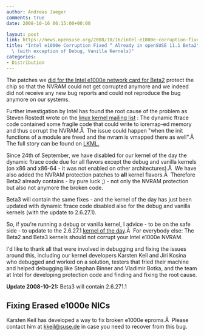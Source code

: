 ```yaml
---
author: Andreas Jaeger
comments: true
date: 2008-10-16 06:15:00+00:00

layout: post
link: https://news.opensuse.org/2008/10/16/intel-e1000e-corruption-fixed-already-in-opensuse-111-beta2-with-exception-of-debug-vanilla-kernels/
title: "Intel e1000e Corruption Fixed “ Already in openSUSE 11.1 Beta2\
  \ (with exception of Debug, Vanilla Kernels)"
categories:
- Distribution
---
```

The patches we [did for the Intel e1000e network card for Beta2](https://news.opensuse.org/2008/10/03/status-of-the-e1000e-issue/) protect the chip so that the NVRAM could not get corrupted anymore and we indeed did not receive any new bug reports and could not reproduce the bug anymore on our systems.

Further investigation by Intel has found the root cause of the problem as Steven Rostedt wrote on the [linux kernel mailing list](http://lkml.org/lkml/2008/10/15/337) : The dynamic ftrace code contained some fragile code that could write to ioremap-ed memory and thus corrupt the NVRAM.Â  The issue could happen "when the init functions of a module are freed and the nvram is vmapped there as well".Â  The full story can be found on [LKML.](http://lkml.org/lkml/2008/10/15/337)

Since 24th of September, we have disabled for our kernel of the day the dynamic ftrace code due for all flavors except the debug and vanilla kernels (on x86 and x86-64 - it was not enabled on other architectures).Â  We have also added the NVRAM protection patches to **all** kernel flavors.Â  Therefore Beta2 already contains - by pure luck ;) - not only the NVRAM protection but also not anymore the broken code.

Beta3 will contain the same fixes - and the kernel of the day has just been updated with dynamic ftrace code disabled also for the debug and vanilla kernels (with the update to 2.6.27.1).

So, if you're running a debug or vanilla kernel, I advice - to be on the safe side - to update to the 2.6.27.1 [kernel of the day](ftp://ftp.suse.com/pub/projects/kernel/kotd/).Â  For everybody else: The Beta2 and Beta3 kernels should not corrupt your Intel e1000e NVRAM.

I'd like to thank all that were involved in debugging and fixing the issues around this, including our kernel developers Karsten Keil and Jiri Kosina who debugged and worked on a solution, testers that fried their machine and helped debugging like Stephan Binner and Vladimir Botka, and the team at Intel for developing protection code and finding and fixing the root cause.

**Update 2008-10-21:** Beta3 will contain 2.6.271.1


## Fixing Erased e1000e NICs


Karsten Keil has developed a way to fix broken e1000e eproms.Â  Please contact him at kkeil@suse.de in case you need to recover from this bug.		

